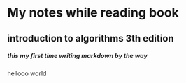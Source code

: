 # My notes while reading book
## introduction to algorithms 3th edition
##### this my first time writing markdown by the way
hellooo world
